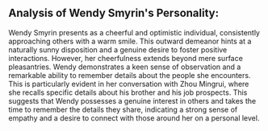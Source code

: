 ## Analysis of Wendy Smyrin's Personality: 

Wendy Smyrin presents as a cheerful and optimistic individual, consistently approaching others with a warm smile. This outward demeanor hints at a naturally sunny disposition and a genuine desire to foster positive interactions. However, her cheerfulness extends beyond mere surface pleasantries. Wendy demonstrates a keen sense of observation and a remarkable ability to remember details about the people she encounters. This is particularly evident in her conversation with Zhou Mingrui, where she recalls specific details about his brother and his job prospects. This suggests that Wendy possesses a genuine interest in others and takes the time to remember the details they share, indicating a strong sense of empathy and a desire to connect with those around her on a personal level. 
